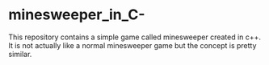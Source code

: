 # minesweeper_in_C-
This repository contains a simple game called minesweeper created in c++. It is not actually like a normal minesweeper game but the concept is pretty similar. 
